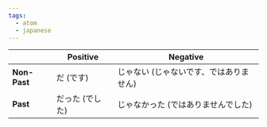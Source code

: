 ```yaml
---
tags:
  - atom
  - japanese
---
```

|              | Positive  | Negative              |
| ------------ | --------- | --------------------- |
| **Non-Past** | だ (です)    | じゃない (じゃないです、ではありません) |
| **Past**     | だった (でした) | じゃなかった (ではありませんでした)   |